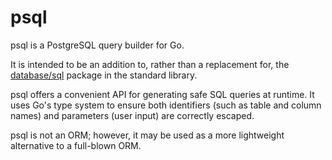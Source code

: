 # psql

psql is a PostgreSQL query builder for Go.

It is intended to be an addition to, rather than a replacement for, the
[database/sql](https://golang.org/pkg/database/sql/) package in the
standard library.

psql offers a convenient API for generating safe SQL queries at runtime.
It uses Go's type system to ensure both identifiers (such as table and
column names) and parameters (user input) are correctly escaped.

psql is not an ORM; however, it may be used as a more lightweight
alternative to a full-blown ORM.
